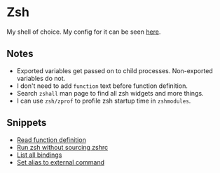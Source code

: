 # Zsh
My shell of choice. My config for it can be seen [here](https://github.com/nikitavoloboev/dotfiles/tree/master/zsh).

## Notes
- Exported variables get passed on to child processes. Non-exported variables do not.
- I don't need to add `function` text before function definition.
- Search `zshall` man page to find all zsh widgets and more things.
- I can use `zsh/zprof` to profile zsh startup time in `zshmodules`.

## Snippets
- [Read function definition](https://gist.github.com/44dfe0dff52103bc8f48bdb52791cd74)
- [Run zsh without sourcing zshrc](https://gist.github.com/3322090e17652f5370ea8dd320ec2618)
- [List all bindings](https://gist.github.com/15be06b388910e6fa78abb27f921efa7)
- [Set alias to external command](https://gist.github.com/c7c5d230922ef30507bc7672f57e6fed)